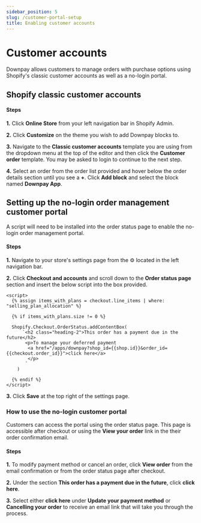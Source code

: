 ```yaml
---
sidebar_position: 5
slug: /customer-portal-setup
title: Enabling customer accounts
---
```


# Customer accounts

Downpay allows customers to manage orders with purchase options using Shopify's classic customer accounts as well as a no-login portal. 

## Shopify classic customer accounts

#### Steps

**1.** Click **Online Store** from your left navigation bar in Shopify Admin.

**2.** Click **Customize** on the theme you wish to add Downpay blocks to.

**3.** Navigate to the **Classic customer accounts** template you are using from the dropdown menu at the top of the editor and then click the **Customer order** template. You may be asked to login to continue to the next step.

**4.** Select an order from the order list provided and hover below the order details section until you see a **+**. Click **Add block** and select the block named **Downpay App**.

## Setting up the no-login order management customer portal

A script will need to be installed into the order status page to enable the no-login order management portal.
#### Steps

**1.** Navigate to your store's settings page from the ⚙️ located in the left navigation bar.

**2.** Click **Checkout and accounts** and scroll down to the **Order status page** section and insert the below script into the box provided.

```
<script>
  {% assign items_with_plans = checkout.line_items | where: "selling_plan_allocation" %}

  {% if items_with_plans.size != 0 %}

  Shopify.Checkout.OrderStatus.addContentBox(
      `<h2 class="heading-2">This order has a payment due in the future</h2>
       <p>To manage your deferred payment 
        <a href="/apps/downpay?shop_id={{shop.id}}&order_id={{checkout.order_id}}">click here</a>
        </p>
       `
    )

  {% endif %}
</script>
```

**3.** Click **Save** at the top right of the settings page.


### How to use the no-login customer portal


Customers can access the portal using the order status page. This page is accessible after checkout or using the **View your order** link in the their order confirmation email.

#### Steps

**1.** To modify payment method or cancel an order, click **View order** from the email confirmation or from the order status page after checkout.

**2.** Under the section **This order has a payment due in the future**, click **click here**.

**3.** Select either **click here** under **Update your payment method** or **Cancelling your order** to receive an email link that will take you through the process.